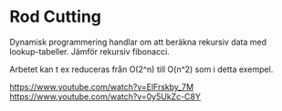 # Rod Cutting

Dynamisk programmering handlar om att beräkna rekursiv data med lookup-tabeller. Jämför rekursiv fibonacci. 

Arbetet kan t ex reduceras från O(2^n) till O(n^2) som i detta exempel. 

https://www.youtube.com/watch?v=ElFrskby_7M
https://www.youtube.com/watch?v=0y5UkZc-C8Y

